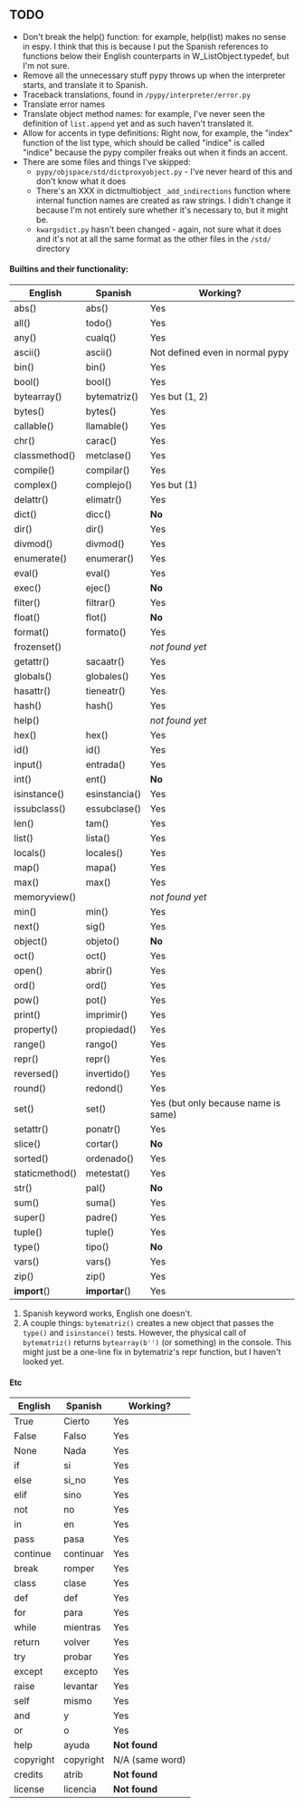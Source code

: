 ## TODO

* Don't break the help() function: for example, help(list) makes no sense in 
    espy. I think that this is because I put the Spanish references to functions
    below their English counterparts in W_ListObject.typedef, but I'm not sure.
* Remove all the unnecessary stuff pypy throws up when the interpreter starts,
    and translate it to Spanish.
* Traceback translations, found in `/pypy/interpreter/error.py`
* Translate error names
* Translate object method names: for example, I've never seen the definition of 
  `list.append` yet and as such haven't translated it.
* Allow for accents in type definitions: Right now, for example, the "index" 
    function of the list type, which should be called "índice" is called
    "indice" because the pypy compiler freaks out when it finds an accent.
* There are some files and things I've skipped:
  * `pypy/objspace/std/dictproxyobject.py` - I've never heard of this and don't 
        know what it does
  * There's an XXX in dictmultiobject `_add_indirections` function where
        internal function names are created as raw strings. I didn't change it
        because I'm not entirely sure whether it's necessary to, but it might be.
  * `kwargsdict.py` hasn't been changed - again, not sure what it does and it's 
        not at all the same format as the other files in the `/std/` directory


#### Builtins and their functionality:

| English       |  Spanish       |  Working?
| --------------|----------------|----------
| abs()         |  abs()         |  Yes
| all()         |  todo()        |  Yes
| any()         |  cualq()       |  Yes
| ascii()       |  ascii()       |  Not defined even in normal pypy
| bin()         |  bin()         |  Yes
| bool()        |  bool()	     |  Yes
| bytearray()   |  bytematriz()  |  Yes but (1, 2)
| bytes()       |  bytes()	     |  Yes
| callable()    |  llamable()    |  Yes
| chr()	        |  carac()       |  Yes
| classmethod() |  metclase()    |  Yes
| compile()     |  compilar()    |  Yes
| complex()     |  complejo()    |  Yes but (1)
| delattr()     |  elimatr()     |  Yes
| dict()        |  dicc()        |  **No**
| dir()         |  dir()         |  Yes
| divmod()      |  divmod()      |  Yes
| enumerate()   |  enumerar()    |  Yes
| eval()        |  eval()        |  Yes
| exec()        |  ejec()        |  **No**
| filter()      |  filtrar()     |  Yes
| float()       |  flot()        |  **No**
| format()      |  formato()     |  Yes
| frozenset()   |                |  *not found yet*
| getattr()     |  sacaatr()     |  Yes
| globals()     |  globales()    |  Yes
| hasattr()     |  tieneatr()    |  Yes
| hash()        |  hash()        |  Yes
| help()        |                |  *not found yet*
| hex()         |  hex()         |  Yes
| id()          |  id()          |  Yes
| input()       |  entrada()     |  Yes
| int()         |  ent()         |  **No**
| isinstance()  |  esinstancia() |  Yes
| issubclass()  |  essubclase()  |  Yes
| len()         |  tam()         |  Yes
| list()        |  lista()       |  Yes
| locals()      |  locales()     |  Yes
| map()         |  mapa()        |  Yes
| max()         |  max()         |  Yes
| memoryview()  |                |   *not found yet*
| min()         |  min()         |  Yes
| next()        |  sig()         |  Yes
| object()      |  objeto()      |  **No**
| oct()         |  oct()         |  Yes
| open()        |  abrir()       |  Yes
| ord()         |  ord()         |  Yes
| pow()         |  pot()         |  Yes
| print()       |  imprimir()    |  Yes
| property()    |  propiedad()   |  Yes
| range()       |  rango()       |  Yes
| repr()        |  repr()        |  Yes
| reversed()    |  invertido()   |  Yes
| round()       |  redond()      |  Yes
| set()         |  set()         |  Yes (but only because name is same)
| setattr()     |  ponatr()      |  Yes
| slice()       |  cortar()      |  **No**
| sorted()      |  ordenado()    |  Yes
| staticmethod()|  metestat()    |  Yes
| str()         |  pal()         |  **No**
| sum()         |  suma()        |  Yes
| super()       |  padre()       |  Yes
| tuple()       |  tuple()       |  Yes
| type()        |  tipo()        |  **No**
| vars()        |  vars()        |  Yes
| zip()         |  zip()         |  Yes
| __import__()  |  __importar__()|  Yes

1. Spanish keyword works, English one doesn't.
2. A couple things: `bytematriz()` creates a new object that passes the
   `type()` and `isinstance()` tests. However, the physical call of `bytematriz()`
   returns `bytearray(b'')` (or something) in the console. This might just be
   a one-line fix in bytematriz's repr function, but I haven't looked yet.

#### Etc

| English         | Spanish       |   Working?
| ----------------| --------------| ----------
| True            | Cierto        |   Yes
| False           | Falso         |   Yes
| None            | Nada          |   Yes
| if              | si            |   Yes 
| else            | si_no         |   Yes 
| elif            | sino          |   Yes 
| not             | no            |   Yes
| in              | en            |   Yes
| pass            | pasa          |   Yes
| continue        | continuar     |   Yes
| break           | romper        |   Yes
| class           | clase         |   Yes
| def             | def           |   Yes
| for             | para          |   Yes
| while           | mientras      |   Yes
| return          | volver        |   Yes
| try             | probar        |   Yes
| except          | excepto       |   Yes
| raise           | levantar      |   Yes
| self            | mismo         |   Yes
| and             | y             |   Yes
| or              | o             |   Yes
| help            | ayuda         |   **Not found**
| copyright       | copyright     |   N/A (same word)
| credits         | atrib         |   **Not found**
| license         | licencia      |   **Not found**
